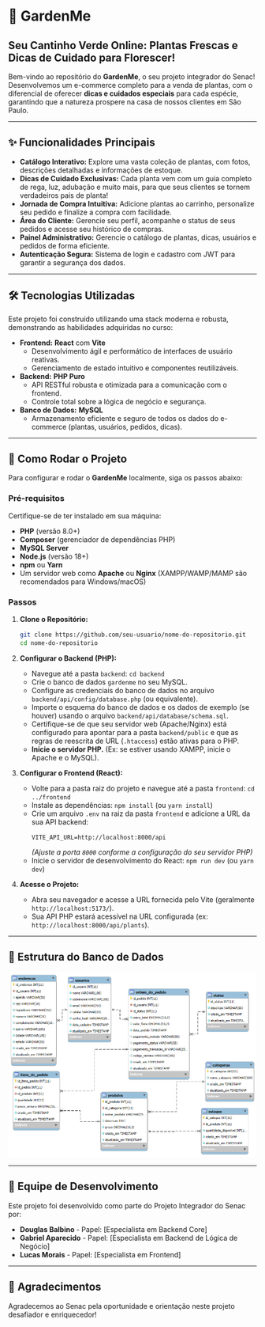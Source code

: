 # 🌿 **GardenMe**

## Seu Cantinho Verde Online: Plantas Frescas e Dicas de Cuidado para Florescer\!

Bem-vindo ao repositório do **GardenMe**, o seu projeto integrador do Senac\! Desenvolvemos um e-commerce completo para a venda de plantas, com o diferencial de oferecer **dicas e cuidados especiais** para cada espécie, garantindo que a natureza prospere na casa de nossos clientes em São Paulo.

-----

## ✨ **Funcionalidades Principais**

  * **Catálogo Interativo:** Explore uma vasta coleção de plantas, com fotos, descrições detalhadas e informações de estoque.
  * **Dicas de Cuidado Exclusivas:** Cada planta vem com um guia completo de rega, luz, adubação e muito mais, para que seus clientes se tornem verdadeiros pais de planta\!
  * **Jornada de Compra Intuitiva:** Adicione plantas ao carrinho, personalize seu pedido e finalize a compra com facilidade.
  * **Área do Cliente:** Gerencie seu perfil, acompanhe o status de seus pedidos e acesse seu histórico de compras.
  * **Painel Administrativo:** Gerencie o catálogo de plantas, dicas, usuários e pedidos de forma eficiente.
  * **Autenticação Segura:** Sistema de login e cadastro com JWT para garantir a segurança dos dados.

-----

## 🛠️ **Tecnologias Utilizadas**

Este projeto foi construído utilizando uma stack moderna e robusta, demonstrando as habilidades adquiridas no curso:

  * **Frontend:** **React** com **Vite**
      * Desenvolvimento ágil e performático de interfaces de usuário reativas.
      * Gerenciamento de estado intuitivo e componentes reutilizáveis.
  * **Backend:** **PHP Puro**
      * API RESTful robusta e otimizada para a comunicação com o frontend.
      * Controle total sobre a lógica de negócio e segurança.
  * **Banco de Dados:** **MySQL**
      * Armazenamento eficiente e seguro de todos os dados do e-commerce (plantas, usuários, pedidos, dicas).

-----

## 🚀 **Como Rodar o Projeto**

Para configurar e rodar o **GardenMe** localmente, siga os passos abaixo:

### **Pré-requisitos**

Certifique-se de ter instalado em sua máquina:

  * **PHP** (versão 8.0+)
  * **Composer** (gerenciador de dependências PHP)
  * **MySQL Server**
  * **Node.js** (versão 18+)
  * **npm** ou **Yarn**
  * Um servidor web como **Apache** ou **Nginx** (XAMPP/WAMP/MAMP são recomendados para Windows/macOS)

### **Passos**

1.  **Clone o Repositório:**

    ```bash
    git clone https://github.com/seu-usuario/nome-do-repositorio.git
    cd nome-do-repositorio
    ```

2.  **Configurar o Backend (PHP):**

      * Navegue até a pasta `backend`: `cd backend`
      * Crie o banco de dados `gardenme` no seu MySQL.
      * Configure as credenciais do banco de dados no arquivo `backend/api/config/database.php` (ou equivalente).
      * Importe o esquema do banco de dados e os dados de exemplo (se houver) usando o arquivo `backend/api/database/schema.sql`.
      * Certifique-se de que seu servidor web (Apache/Nginx) está configurado para apontar para a pasta `backend/public` e que as regras de reescrita de URL (`.htaccess`) estão ativas para o PHP.
      * **Inicie o servidor PHP.** (Ex: se estiver usando XAMPP, inicie o Apache e o MySQL).

3.  **Configurar o Frontend (React):**

      * Volte para a pasta raiz do projeto e navegue até a pasta `frontend`: `cd ../frontend`
      * Instale as dependências: `npm install` (ou `yarn install`)
      * Crie um arquivo `.env` na raiz da pasta `frontend` e adicione a URL da sua API backend:
        ```
        VITE_API_URL=http://localhost:8000/api
        ```
        *(Ajuste a porta `8000` conforme a configuração do seu servidor PHP)*
      * Inicie o servidor de desenvolvimento do React: `npm run dev` (ou `yarn dev`)

4.  **Acesse o Projeto:**

      * Abra seu navegador e acesse a URL fornecida pelo Vite (geralmente `http://localhost:5173/`).
      * Sua API PHP estará acessível na URL configurada (ex: `http://localhost:8000/api/plants`).

-----

## 👥 **Estrutura do Banco de Dados**
![Tabelas Do Banco](./backend/api/database/gardenme.png)

----- 
## 👥 **Equipe de Desenvolvimento**

Este projeto foi desenvolvido como parte do Projeto Integrador do Senac por:

  * **Douglas Balbino** - Papel: [Especialista em Backend Core]
  * **Gabriel Aparecido** - Papel: [Especialista em Backend de Lógica de Negócio]
  * **Lucas Morais** - Papel: [Especialista em Frontend]

-----

## 🌟 **Agradecimentos**

Agradecemos ao Senac pela oportunidade e orientação neste projeto desafiador e enriquecedor\!
